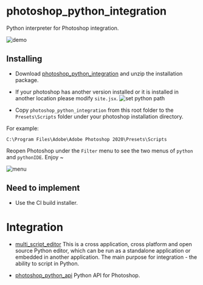 photoshop_python_integration
============================

Python interpreter for Photoshop integration.

![demo](https://i.imgur.com/25TrzbV.gif)

Installing
----------
- Download [photoshop_python_integration](https://drive.google.com/file/d/1iSxVlkr8-9OC9GoKV2QEYOrpG0uN_vwu/view?usp=sharing) and unzip the installation package.

- If your photoshop has another version installed or it is installed in another
 location please modify `site.jsx`.
![set python path](https://i.imgur.com/xRmquQf.png)

- Copy `photoshop_python_integration` from this root folder to the 
`Presets\Scripts` folder under your photoshop installation directory.

For example:

`C:\Program Files\Adobe\Adobe Photoshop 2020\Presets\Scripts`

Reopen Photoshop under the `Filter` menu to see the two menus of `python` and `pythonIDE`. 
Enjoy ~

![menu](https://i.imgur.com/2IFyzwc.png)

Need to implement
-----------------
- Use the CI build installer.

Integration
===========

- [multi_script_editor](https://github.com/paulwinex/pw_MultiScriptEditor)
This is a cross application, cross platform and open source Python editor, 
which can be run as a standalone application or embedded in another 
application. The main purpose for integration - the ability to script in Python.

- [photoshop_python_api](https://github.com/loonghao/photoshop-python-api)
Python API for Photoshop.
